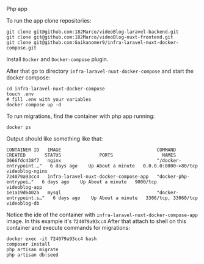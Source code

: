 Php app

To run the app clone repositories:

```
git clone git@github.com:182Marco/videoBlog-laravel-backend.git
git clone git@github.com:182Marco/videoBlog-nuxt-frontend.git
git clone git@github.com:Gaikanomer9/infra-laravel-nuxt-docker-compose.git
```

Install `Docker` and `Docker-compose` plugin.

After that go to directory `infra-laravel-nuxt-docker-compose` and start the docker compose:

```
cd infra-laravel-nuxt-docker-compose
touch .env
# fill .env with your variables
docker compose up -d
```

To run migrations, find the container with php app running:

```
docker ps
```

Output should like something like that:

```
CONTAINER ID   IMAGE                                   COMMAND                  CREATED       STATUS              PORTS                  NAMES
3666fdc438f7   nginx                                   "/docker-entrypoint.…"   6 days ago    Up About a minute   0.0.0.0:8000->80/tcp   videoblog-nginx
724079a93cc4   infra-laravel-nuxt-docker-compose-app   "docker-php-entrypoi…"   6 days ago    Up About a minute   9000/tcp               videoblog-app
1e1a19d6402a   mysql                                   "docker-entrypoint.s…"   6 days ago    Up About a minute   3306/tcp, 33060/tcp    videoblog-db
```

Notice the ide of the container with `infra-laravel-nuxt-docker-compose-app` image. In this example it's `724079a93cc4`
After that attach to shell on this container and execute commands for migrations:

```
docker exec -it 724079a93cc4 bash
composer install
php artisan migrate
php artisan db:seed
```
